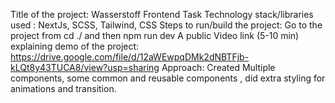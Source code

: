 Title of the project: Wasserstoff Frontend Task
Technology stack/libraries used : NextJs, SCSS, Tailwind, CSS
Steps to run/build the project: Go to the project from cd ./ and then npm run dev
A public Video link (5-10 min) explaining demo of the project: https://drive.google.com/file/d/12aWEwpqDMk2dNBTFjb-kLQt8y43TUCA8/view?usp=sharing
Approach:
Created Multiple components, some common and reusable components , did extra styling for animations and transition.
